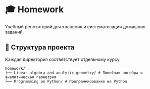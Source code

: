 # 🎓 Homework
Учебный репозиторий для хранения и систематизации домашних заданий.
##  📂 Структура проекта
Каждая директория соответствует отдельному курсу.
```
homework/
├── Linear algebra and analytic geometry/ # Линейная алгебра и аналитическая геометрия
└── Programming on Python/ # Программирование на Python
```
